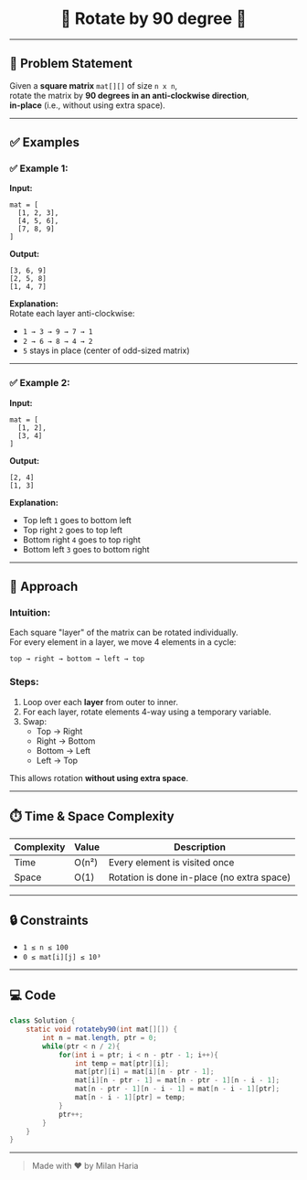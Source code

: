 <h1 align="center">🔄 Rotate by 90 degree 🔄</h1>

---

## 📝 Problem Statement

Given a **square matrix** `mat[][]` of size `n x n`,  
rotate the matrix by **90 degrees in an anti-clockwise direction**,  
**in-place** (i.e., without using extra space).

---

## ✅ Examples

### ✅ Example 1:
**Input:**  
```
mat = [
  [1, 2, 3],
  [4, 5, 6],
  [7, 8, 9]
]
```
**Output:**  
```
[3, 6, 9]
[2, 5, 8]
[1, 4, 7]
```
**Explanation:**  
Rotate each layer anti-clockwise:
- `1 → 3 → 9 → 7 → 1`
- `2 → 6 → 8 → 4 → 2`
- `5` stays in place (center of odd-sized matrix)

---

### ✅ Example 2:
**Input:**  
```
mat = [
  [1, 2],
  [3, 4]
]
```
**Output:**  
```
[2, 4]
[1, 3]
```
**Explanation:**  
- Top left `1` goes to bottom left  
- Top right `2` goes to top left  
- Bottom right `4` goes to top right  
- Bottom left `3` goes to bottom right

---

## 🧠 Approach

### Intuition:
Each square "layer" of the matrix can be rotated individually.  
For every element in a layer, we move 4 elements in a cycle:
```
top → right → bottom → left → top
```

### Steps:

1. Loop over each **layer** from outer to inner.
2. For each layer, rotate elements 4-way using a temporary variable.
3. Swap:
   - Top → Right  
   - Right → Bottom  
   - Bottom → Left  
   - Left → Top

This allows rotation **without using extra space**.

---

## ⏱️ Time & Space Complexity

| Complexity | Value     | Description                                |
|------------|-----------|--------------------------------------------|
| Time       | O(n²)     | Every element is visited once              |
| Space      | O(1)      | Rotation is done in-place (no extra space) |

---

## 🔒 Constraints

- `1 ≤ n ≤ 100`
- `0 ≤ mat[i][j] ≤ 10³`

---

## 💻 Code

```java
class Solution {
    static void rotateby90(int mat[][]) {
        int n = mat.length, ptr = 0;
        while(ptr < n / 2){
            for(int i = ptr; i < n - ptr - 1; i++){
                int temp = mat[ptr][i];
                mat[ptr][i] = mat[i][n - ptr - 1];
                mat[i][n - ptr - 1] = mat[n - ptr - 1][n - i - 1];
                mat[n - ptr - 1][n - i - 1] = mat[n - i - 1][ptr];
                mat[n - i - 1][ptr] = temp;
            }
            ptr++;
        }
    }
}
```

---

> Made with ❤️ by Milan Haria
